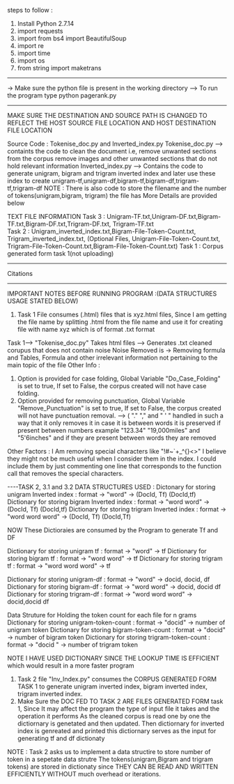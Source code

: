 steps to follow :

1) Install Python 2.7.14
2) import requests
3) import from bs4 import BeautifulSoup
4) import re
5) import time
6) import os
7) from string import maketrans

______________________________________________________________________________________________

-> Make sure the python file is present in the working directory
--> To run the program type 
    python pagerank.py
_______________________________________________________________________________________________
MAKE SURE THE DESTINATION AND SOURCE PATH IS CHANGED TO REFLECT THE HOST SOURCE FILE LOCATION AND 
HOST DESTINATION FILE LOCATION

Source Code : Tokenise_doc.py and Inverted_index.py
Tokenise_doc.py --> 
containts the code to clean the document i.e, remove unwanted sections from the corpus
remove images and other unwanted sections that do not hold relevant information
Inverted_index.py --> 
Contains the code to generate unigram, bigram and trigram inverted index and later use these
index to create unigram-tf,unigram-df,bigram-tf,bigram-df,trigram-tf,trigram-df
NOTE : There is also code to store the filename and the number of tokens(unigram,bigram, trigram) the file has
More Details are provided below

TEXT FILE INFORMATION 
Task 3      : Unigram-TF.txt,Unigram-DF.txt,Bigram-TF.txt,Bigram-DF.txt,Trigram-DF.txt,	Trigram-TF.txt  
Task 2      : Unigram_inverted_index.txt,Bigram-File-Token-Count.txt, Trigram_inverted_index.txt,
			(Optional Files, Unigram-File-Token-Count.txt, Trigram-File-Token-Count.txt,Bigram-File-Token-Count.txt)
Task 1      : Corpus generated form task 1(not uploading) 
_______________________________________________________________________________________________________________________________

Citations 


_________________________________________________________________________________________________________________________________

IMPORTANT NOTES BEFORE RUNNING PROGRAM :(DATA STRUCTURES USAGE STATED BELOW)

1) Task 1 File consumes (.html) files that is xyz.html files, Since I am getting the file name by splitting .html from 
the file name and use it for creating file with name xyz which is of format .txt format 

 Task 1--> "Tokenise_doc.py" Takes html files --> Generates .txt cleaned corupus that does not contain noise
Noise Removed is -> Removing formula and Tables, Formula and other irrelevant information not pertaining to the main topic
of the file
Other Info : 
1) Option is provided for case folding, Global Variable "Do_Case_Folding" is set to true, If set to False, the corpus 
created will not have case folding.
2) Option provided for removing punctuation, Global Variable "Remove_Punctuation" is set to true, If set to False, the corpus 
created will not have punctuation removal.
 --> ( "." "," and " ' " handled in such a way that it only removes it in case it is between words it is preserved if present
 between numbers example "123.34" "19,000miles" and "5'6inches" and if they are present between words they are removed
 
 Other Factors : I Am removing special characters like "!#~`+_^{}<>" I believe they might not be much useful when 
 I consider them in the index. I could include them by just commenting one line that corresponds to the function call that removes 
 the special characters.
 
 
 ----TASK 2, 3.1 and 3.2
 DATA STRUCTURES USED :
 Dictonary for storing unigram Inverted index : format -> "word" -> (DocId, Tf) (DocId,tf)
 Dictionary for storing bigram Inverted index : format -> "word word" -> (DocId, Tf) (DocId,tf)
 Dictionary for storing trigram Inverted index : format -> "word word word" -> (DocId, Tf) (DocId,Tf)

NOW These Dictioraies are consumed by the Program to generate Tf and DF 

Dictionary for storing unigram tf : format -> "word" -> tf
Dictionary for storing bigram tf : format -> "word word" -> tf 
Dictionary for storing trigram tf : format -> "word word word" -> tf
 
Dictionary for storing unigram-df : format -> "word" -> docid, docid, df
Dictionary for storing bigram-df : format -> "word word" -> docid, docid df
Dictionary for storing trigram-df : format -> "word word word" -> docid,docid df 
 
Data Struture for Holding the token count for each file for n grams
Dictionary for storing unigram-token-count : format -> "docid" -> number of unigram token 
Dictionary for storing bigram-token-count : format -> "docid" -> number of bigram token
Dictionary for storing trigram-token-count : format -> "docid " -> number of trigram token

NOTE I HAVE USED DICTIONARY SINCE THE LOOKUP TIME IS EFFICIENT which would result in a more 
faster program
 
 1) Task 2 file "Inv_Index.py" consumes the CORPUS GENERATED FORM TASK 1 to generate unigram inverted index, bigram inverted index,
 trigram inverted index.
 2) Make Sure the DOC FED TO TASK 2 ARE FILES GENERATED FORM task 1, Since It may affect the program the type of input file it takes and
the operation it performs
 As the cleaned corpus is read one by one the dictiornary is genetated and then updated. 
 Then dictiornary for inverted index is genreated and printed 
 this dictiornary serves as the input for generating tf and df dictionaty 

NOTE : Task 2 asks us to implement a data structire to store number of token in a sepetate data strutre
The tokens(unigram,Bigram and trigram tokens) are stored in dictionaty since THEY CAN BE READ AND WRITTEN EFFICIENTLY WITHOUT 
much overhead or iterations.